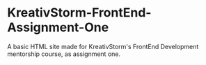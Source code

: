 # KreativStorm-FrontEnd-Assignment-One
 A basic HTML site made for KreativStorm's FrontEnd Development mentorship course, as assignment one. 
